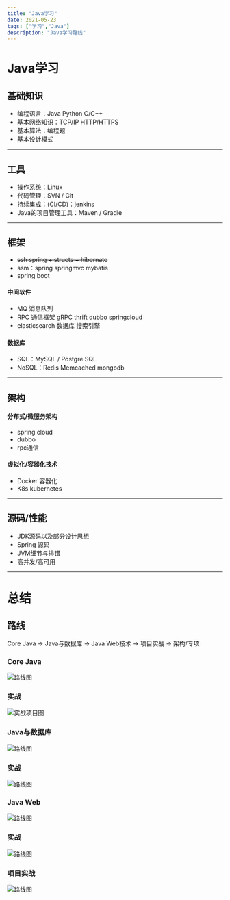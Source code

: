 ```yaml
---
title: "Java学习"
date: 2021-05-23
tags: ["学习","Java"]
description: "Java学习路线"
---
```

# Java学习

## 基础知识

- 编程语言：Java Python C/C++
- 基本网络知识：TCP/IP HTTP/HTTPS
- 基本算法：编程题
- 基本设计模式

---

## 工具

- 操作系统：Linux
- 代码管理：SVN / Git
- 持续集成：(CI/CD)：jenkins
- Java的项目管理工具：Maven / Gradle

---

## 框架

- ~~ssh spring + structs + hibernate~~
- ssm：spring springmvc mybatis
- spring boot

#### 中间软件

- MQ 消息队列
- RPC 通信框架 gRPC thrift dubbo springcloud
- elasticsearch 数据库 搜索引擎

#### 数据库
- SQL：MySQL / Postgre SQL
- NoSQL：Redis Memcached mongodb

---

## 架构

#### 分布式/微服务架构

- spring cloud
- dubbo
- rpc通信

#### 虚拟化/容器化技术

- Docker 容器化
- K8s kubernetes

---

## 源码/性能

- JDK源码以及部分设计思想
- Spring 源码
- JVM细节与排错
- 高并发/高可用

---

# 总结

## 路线
Core Java -> Java与数据库 -> Java Web技术 -> 项目实战 -> 架构/专项

### Core Java
![路线图](https://www.hualigs.cn/image/60aa5c9d07fc9.jpg)

### 实战
![实战项目图](https://www.hualigs.cn/image/60aa5bddb1e43.jpg)

### Java与数据库
![路线图](https://www.hualigs.cn/image/60aa5cee3906f.jpg)

### 实战
![路线图](https://www.hualigs.cn/image/60aa5da616a31.jpg)

### Java Web
![路线图](https://www.hualigs.cn/image/60aa5df1b3a00.jpg)

### 实战
![路线图](https://www.hualigs.cn/image/60aa5ec4c28f9.jpg)

### 项目实战
![路线图](https://www.hualigs.cn/image/60aa5f02bce1a.jpg)